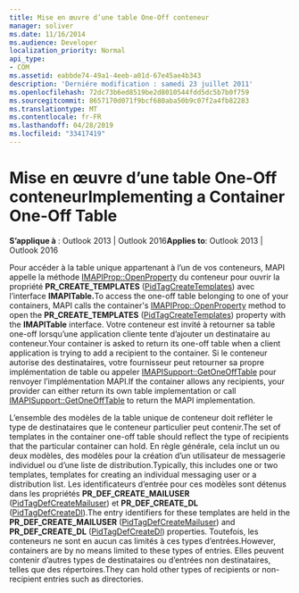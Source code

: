 ```yaml
---
title: Mise en œuvre d’une table One-Off conteneur
manager: soliver
ms.date: 11/16/2014
ms.audience: Developer
localization_priority: Normal
api_type:
- COM
ms.assetid: eabbde74-49a1-4eeb-a01d-67e45ae4b343
description: 'Derniére modification : samedi 23 juillet 2011'
ms.openlocfilehash: 72dc73b6ed8519be2d8010544fdd5dc5b7b0f759
ms.sourcegitcommit: 8657170d071f9bcf680aba50b9c07f2a4fb82283
ms.translationtype: MT
ms.contentlocale: fr-FR
ms.lasthandoff: 04/28/2019
ms.locfileid: "33417419"
---
```

# <a name="implementing-a-container-one-off-table"></a><span data-ttu-id="e1ff7-103">Mise en œuvre d’une table One-Off conteneur</span><span class="sxs-lookup"><span data-stu-id="e1ff7-103">Implementing a Container One-Off Table</span></span>

  
  
<span data-ttu-id="e1ff7-104">**S’applique à** : Outlook 2013 | Outlook 2016</span><span class="sxs-lookup"><span data-stu-id="e1ff7-104">**Applies to**: Outlook 2013 | Outlook 2016</span></span> 
  
<span data-ttu-id="e1ff7-105">Pour accéder à la table unique appartenant à l’un de vos conteneurs, MAPI appelle la méthode [IMAPIProp::OpenProperty](imapiprop-openproperty.md) du conteneur pour ouvrir la propriété **PR_CREATE_TEMPLATES** ([PidTagCreateTemplates](pidtagcreatetemplates-canonical-property.md)) avec l’interface **IMAPITable.**</span><span class="sxs-lookup"><span data-stu-id="e1ff7-105">To access the one-off table belonging to one of your containers, MAPI calls the container's [IMAPIProp::OpenProperty](imapiprop-openproperty.md) method to open the **PR_CREATE_TEMPLATES** ([PidTagCreateTemplates](pidtagcreatetemplates-canonical-property.md)) property with the **IMAPITable** interface.</span></span> <span data-ttu-id="e1ff7-106">Votre conteneur est invité à retourner sa table one-off lorsqu’une application cliente tente d’ajouter un destinataire au conteneur.</span><span class="sxs-lookup"><span data-stu-id="e1ff7-106">Your container is asked to return its one-off table when a client application is trying to add a recipient to the container.</span></span> <span data-ttu-id="e1ff7-107">Si le conteneur autorise des destinataires, votre fournisseur peut retourner sa propre implémentation de table ou appeler [IMAPISupport::GetOneOffTable](imapisupport-getoneofftable.md) pour renvoyer l’implémentation MAPI.</span><span class="sxs-lookup"><span data-stu-id="e1ff7-107">If the container allows any recipients, your provider can either return its own table implementation or call [IMAPISupport::GetOneOffTable](imapisupport-getoneofftable.md) to return the MAPI implementation.</span></span> 
  
<span data-ttu-id="e1ff7-108">L’ensemble des modèles de la table unique de conteneur doit refléter le type de destinataires que le conteneur particulier peut contenir.</span><span class="sxs-lookup"><span data-stu-id="e1ff7-108">The set of templates in the container one-off table should reflect the type of recipients that the particular container can hold.</span></span> <span data-ttu-id="e1ff7-109">En règle générale, cela inclut un ou deux modèles, des modèles pour la création d’un utilisateur de messagerie individuel ou d’une liste de distribution.</span><span class="sxs-lookup"><span data-stu-id="e1ff7-109">Typically, this includes one or two templates, templates for creating an individual messaging user or a distribution list.</span></span> <span data-ttu-id="e1ff7-110">Les identificateurs d’entrée pour ces modèles sont détenus dans les propriétés **PR_DEF_CREATE_MAILUSER** ([PidTagDefCreateMailuser](pidtagdefcreatemailuser-canonical-property.md)) et **PR_DEF_CREATE_DL** ([PidTagDefCreateDl](pidtagdefcreatedl-canonical-property.md)).</span><span class="sxs-lookup"><span data-stu-id="e1ff7-110">The entry identifiers for these templates are held in the **PR_DEF_CREATE_MAILUSER** ([PidTagDefCreateMailuser](pidtagdefcreatemailuser-canonical-property.md)) and **PR_DEF_CREATE_DL** ([PidTagDefCreateDl](pidtagdefcreatedl-canonical-property.md)) properties.</span></span> <span data-ttu-id="e1ff7-111">Toutefois, les conteneurs ne sont en aucun cas limités à ces types d’entrées.</span><span class="sxs-lookup"><span data-stu-id="e1ff7-111">However, containers are by no means limited to these types of entries.</span></span> <span data-ttu-id="e1ff7-112">Elles peuvent contenir d’autres types de destinataires ou d’entrées non destinataires, telles que des répertoires.</span><span class="sxs-lookup"><span data-stu-id="e1ff7-112">They can hold other types of recipients or non-recipient entries such as directories.</span></span> 
  

